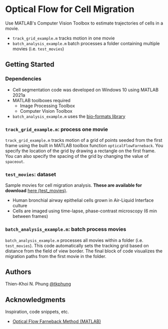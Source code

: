 # Optical Flow for Cell Migration

Use MATLAB's Computer Vision Toolbox to estimate trajectories of cells in a movie.

* `track_grid_example.m` tracks motion in one movie
* `batch_analysis_example.m` batch processes a folder containing multiple movies (i.e. `test_movies`)


## Getting Started

### Dependencies

* Cell segmentation code was developed on Windows 10 using MATLAB 2021a
* MATLAB toolboxes required
    * Image Processing Toolbox
    * Computer Vision Toolbox
* `batch_analysis_example.m` uses the [bio-formats library](https://github.com/microscopepony/bio-formats-matlab)


### `track_grid_example.m`: process one movie

`track_grid_example.m` tracks motion of a grid of points seeded from the first frame using the built in MATLAB toolbox function `opticalFlowFarneback`. You specify the location of the grid by drawing a rectangle on the first frame. You can also specify the spacing of the grid by changing the value of `spaceout`.


### `test_movies`: dataset

Sample movies for cell migration analysis. **These are available for download** [here (test_movies)](https://hu-my.sharepoint.com/:f:/g/personal/tkphung_hsph_harvard_edu/EtZUEu1AAXdFi8CY4HSH3rAB0Toxgmj-XfkMxEz41dDS3Q?e=zuzta3).

* Human bronchial airway epithelial cells grown in Air-Liquid Interface culture
* Cells are imaged using time-lapse, phase-contrast microscopy (6 min between frames)

### `batch_analysis_example.m`: batch process movies

`batch_analysis_example.m` processes all movies within a folder (i.e. `test_movies`). This code automatically sets the tracking grid based on distance from the field of view border. The final block of code visualizes the migration paths from the first movie in the folder.

## Authors

Thien-Khoi N. Phung [@tkphung](https://twitter.com/tkphung)


## Acknowledgments

Inspiration, code snippets, etc.
* [Optical Flow Farneback Method (MATLAB)](https://www.mathworks.com/help/vision/ref/opticalflowfarneback.html)
